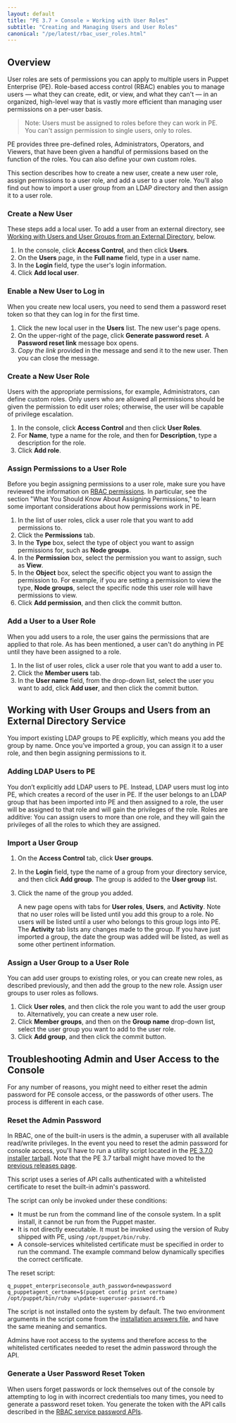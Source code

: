 ```yaml
---
layout: default
title: "PE 3.7 » Console » Working with User Roles"
subtitle: "Creating and Managing Users and User Roles"
canonical: "/pe/latest/rbac_user_roles.html"
---
```


## Overview

User roles are sets of permissions you can apply to multiple users in Puppet Enterprise (PE). Role-based access control (RBAC) enables you to manage users &#8212; what they can create, edit, or view, and what they can't &#8212; in an organized, high-level way that is vastly more efficient than managing user permissions on a per-user basis.

> Note: Users must be assigned to roles before they can work in PE. You can't assign permission to single users, only to roles.

PE provides three pre-defined roles, Administrators, Operators, and Viewers, that have been given a handful of permissions based on the function of the roles. You can also define your own custom roles.

This section describes how to create a new user, create a new user role, assign permissions to a user role, and add a user to a user role. You'll also find out how to import a user group from an LDAP directory and then assign it to a user role.

### Create a New User
These steps add a local user. To add a user from an external directory, see [Working with Users and User Groups from an External Directory](./rbac_user_roles.html#working-with-user-groups-and-users-from-an-external-directory-service), below.

1. In the console, click **Access Control**, and then click **Users**.
2. On the **Users** page, in the **Full name** field, type in a user name.
3. In the **Login** field, type the user's login information.
4. Click **Add local user**.

### Enable a New User to Log in
When you create new local users, you need to send them a password reset token so that they can log in for the first time.

1. Click the new local user in the **Users** list.
The new user's page opens.
2. On the upper-right of the page, click **Generate password reset**. A **Password reset link** message box opens.
3. *Copy the link* provided in the message and send it to the new user. Then you can close the message.


### Create a New User Role
Users with the appropriate permissions, for example, Administrators, can define custom roles. Only users who are allowed all permissions should be given the permission to edit user roles; otherwise, the user will be capable of privilege escalation.

1. In the console, click **Access Control** and then click **User Roles**.
2. For **Name**, type a name for the role, and then for **Description**, type a description for the role.
3. Click **Add role**.

### Assign Permissions to a User Role
Before you begin assigning permissions to a user role, make sure you have reviewed the information on [RBAC permissions](./rbac_permissions.html). In particular, see the section "What You Should Know About Assigning Permissions," to learn some important considerations about how permissions work in PE.

1. In the list of user roles, click a user role that you want to add permissions to.
2. Click the **Permissions** tab.
3. In the **Type** box, select the type of object you want to assign permissions for, such as **Node groups**.
4. In the **Permission** box, select the permission you want to assign, such as **View**.
5. In the **Object** box, select the specific object you want to assign the permission to. For example, if you are setting a permission to view the type, **Node groups**, select the specific node this user role will have permissions to view.
6. Click **Add permission**, and then click the commit button.


### Add a User to a User Role
When you add users to a role, the user gains the permissions that are applied to that role. As has been mentioned, a user can't do anything in PE until they have been assigned to a role.

1. In the list of user roles, click a user role that you want to add a user to.
2. Click the **Member users** tab.
3. In the **User name** field, from the drop-down list, select the user you want to add,  click **Add user**, and then click the commit button.

## Working with User Groups and Users from an External Directory Service

You import existing LDAP groups to PE explicitly, which means you add the group by name. Once you’ve imported a group, you can assign it to a user role, and then begin assigning permissions to it.

### Adding LDAP Users to PE

You don’t explicitly add LDAP users to PE. Instead, LDAP users must log into PE, which creates a record of the user in PE. If the user belongs to an LDAP group that has been imported into PE and then assigned to a role, the user will be assigned to that role and will gain the privileges of the role. Roles are additive: You can assign users to more than one role, and they will gain the privileges of all the roles to which they are assigned.

### Import a User Group
1. On the **Access Control** tab, click **User groups**.
2. In the **Login** field, type the name of a group from your directory service, and then click **Add group**.
The group is added to the **User group** list.
3. Click the name of the group you added.

	A new page opens with tabs for **User roles**, **Users**, and **Activity**. Note that no user roles will be listed until you add this group to a role. No users will be listed until a user who belongs to this group logs into PE. The **Activity** tab lists any changes made to the group. If you have just imported a group, the date the group was added will be listed, as well as some other pertinent information.

### Assign a User Group to a User Role

You can add user groups to existing roles, or you can create new roles, as described previously, and then add the group to the new role. Assign user groups to user roles as follows.

1. Click **User roles**, and then click the role you want to add the user group to.
Alternatively, you can create a new user role.
2. Click **Member groups**, and then on the **Group name** drop-down list, select the user group you want to add to the user role.
3. Click **Add group**, and then click the commit button.

## Troubleshooting Admin and User Access to the Console

For any number of reasons, you might need to either reset the admin password for PE console access, or the passwords of other users. The process is different in each case.

### Reset the Admin Password

In RBAC, one of the built-in users is the admin, a superuser with all available read/write privileges. In the event you need to reset the admin password for console access, you'll have to run a utility script located in the [PE 3.7.0 installer tarball](http://puppetlabs.com/misc/pe-files). Note that the PE 3.7 tarball might have moved to the [previous releases page](http://puppetlabs.com/misc/pe-files/previous-releases).

This script uses a series of API calls authenticated with a whitelisted certificate to reset the built-in admin's password.

The script can only be invoked under these conditions:

* It must be run from the command line of the console system. In a split install, it cannot be run from the Puppet master.
* It is not directly executable. It must be invoked using the version of Ruby shipped with PE, using `/opt/puppet/bin/ruby`.
* A console-services whitelisted certificate must be specified in order to run the command. The example command below dynamically specifies the correct certificate.

The reset script:

    q_puppet_enterpriseconsole_auth_password=newpassword q_puppetagent_certname=$(puppet config print certname) /opt/puppet/bin/ruby u\pdate-superuser-password.rb


The script is not installed onto the system by default. The two environment arguments in the script come from the [installation answers file](./install_answer_file_reference.html), and have the same meaning and semantics.

Admins have root access to the systems and therefore access to the whitelisted certificates needed to reset the admin password through the API.

### Generate a User Password Reset Token

When users forget passwords or lock themselves out of the console by attempting to log in with incorrect credentials too many times, you need to generate a password reset token. You generate the token with the API calls described in the [RBAC service password APIs](./rbac_passwords.html).

